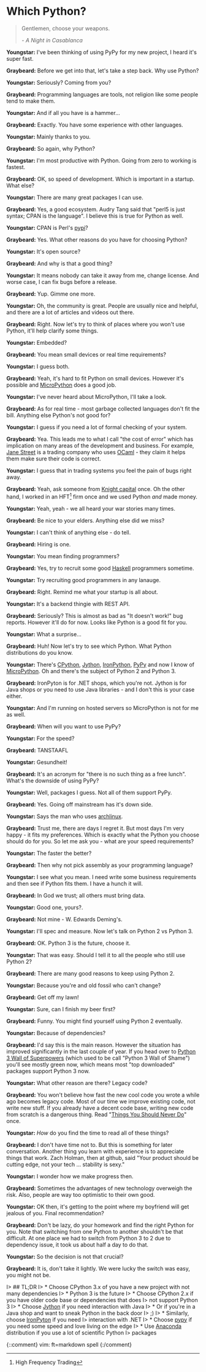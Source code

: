 # Which Python?

> Gentlemen, choose your weapons.
> 
>   *- A Night in Casablanca*

**Youngstar:** I've been thinking of using PyPy for my new project, I heard it's
super fast.

**Graybeard:** Before we get into that, let's take a step back. Why use Python?

**Youngstar:** Seriously? Coming from you?

**Graybeard:** Programming languages are tools, not religion like some people
tend to make them.

**Youngstar:** And if all you have is a hammer...

**Graybeard:** Exactly. You have some experience with other languages.

**Youngstar:** Mainly thanks to you.

**Graybeard:** So again, why Python?

**Youngstar:** I'm most productive with Python. Going from zero to working is
fastest.

**Graybeard:** OK, so speed of development. Which is important in a startup.
What else?

**Youngstar:** There are many great packages I can use.

**Graybeard:** Yes, a good ecosystem. Audry Tang said that "perl5 is just
syntax; CPAN is the language". I believe this is true for Python as well.

**Youngstar:** CPAN is Perl's [pypi][pypi]?

**Graybeard:** Yes. What other reasons do you have for choosing Python?

**Youngstar:** It's open source?

**Graybeard:** And why is that a good thing?

**Youngstar:** It means nobody can take it away from me, change license. And
worse case, I can fix bugs before a release.

**Graybeard:** Yup. Gimme one more.

**Youngstar:** Oh, the community is great. People are usually nice and helpful,
and there are a lot of articles and videos out there.

**Graybeard:** Right. Now let's try to think of places where you won't use
Python, it'll help clarify some things.

**Youngstar:** Embedded?

**Graybeard:** You mean small devices or real time requirements?

**Youngstar:** I guess both.

**Graybeard:** Yeah, it's hard to fit Python on small devices. However it's
possible and [MicroPython][mp] does a good job.

**Youngstar:** I've never heard about MicroPython, I'll take a look.

**Graybeard:** As for real time - most garbage collected languages don't fit the
bill. Anything else Python's not good for?

**Youngstar:** I guess if you need a lot of formal checking of your system.

**Graybeard:** Yea. This leads me to what I call "the cost of error" which has
implication on many areas of the development and business. For example, [Jane
Street][jst] is a trading company who uses [OCaml][ocaml] - they claim it
helps them make sure their code is correct.

**Youngstar:** I guess that in trading systems you feel the pain of bugs
right away.

**Graybeard:** Yeah, ask someone from [Knight capital][kcap] once. Oh the other
hand, I worked in an HFT[^hft] firm once and we used Python *and* made money.

**Youngstar:** Yeah, yeah - we all heard your war stories many times.

**Graybeard:** Be nice to your elders. Anything else did we miss?

**Youngstar:** I can't think of anything else - do tell.

**Graybeard:** Hiring is one.

**Youngstar:** You mean finding programmers?

**Graybeard:** Yes, try to recruit some good [Haskell][haskell] programmers
sometime.

**Youngstar:** Try recruiting good programmers in any lanauge.

**Graybeard:** Right. Remind me what your startup is all about.

**Youngstar:** It's a backend thingie with REST API.

**Graybeard:** Seriously? This is almost as bad as "It doesn't work!" bug
reports. However it'll do for now. Looks like Python is a good fit for you.

**Youngstar:** What a surprise...

**Graybeard:** Huh! Now let's try to see which Python. What Python distributions
do you know.

**Youngstar:** There's [CPython][cpy], [Jython][jpy], [IronPython][irpy],
[PyPy][pypy] and now I know of [MicroPython][mp]. Oh and there's the subject of
Python 2 and Python 3.

**Graybeard:** IronPyton is for .NET shops, which you're not. Jython is for Java
shops or you need to use Java libraries - and I don't this is your case either.

**Youngstar:** And I'm running on hosted servers so MicroPython is not for me as
well.

**Graybeard:** When will you want to use PyPy?

**Youngstar:** For the speed?

**Graybeard:** TANSTAAFL

**Youngstar:** Gesundheit!

**Graybeard:** It's an acronym for "there is no such thing as a free lunch".
What's the downside of using PyPy?

**Youngstar:** Well, packages I guess. Not all of them support PyPy.

**Graybeard:** Yes. Going off mainstream has it's down side.

**Youngstar:** Says the man who uses [archlinux][arch].

**Graybeard:** Trust me, there are days I regret it. But most days I'm very
happy - it fits my preferences. Which is exactly what the Python you choose
should do for you. So let me ask you - what are your speed requirements?

**Youngstar:** The faster the better?

**Graybeard:** Then why not pick assembly as your programming language?

**Youngstar:** I see what you mean. I need write some business requirements and
then see if Python fits them. I have a hunch it will.

**Graybeard:** In God we trust; all others must bring data.

**Youngstar:** Good one, yours?.

**Graybeard:** Not mine - W. Edwards Deming's.

**Youngstar:** I'll spec and measure. Now let's talk on Python 2 vs
Python 3.

**Graybeard:** OK. Python 3 is the future, choose it.

**Youngstar:** That was easy. Should I tell it to all the people who still use
Python 2?

**Graybeard:** There are many good reasons to keep using Python 2.

**Youngstar:** Because you're and old fossil who can't change?

**Graybeard:** Get off my lawn!

**Youngstar:** Sure, can I finish my beer first?

**Graybeard:** Funny. You might find yourself using Python 2 eventually.

**Youngstar:** Because of dependencies?

**Graybeard:** I'd say this is the main reason. However the situation has
improved significantly in the last couple of year. If you head over to [Python 3
Wall of Superpowers][sp] (which used to be call "Python 3 Wall of Shame") you'll
see mostly green now, which means most "top downloaded" packages support Python
3 now.

**Youngstar:** What other reason are there? Legacy code?

**Graybeard:** You won't believe how fast the new cool code you wrote a while
ago becomes legacy code. Most of our time we improve existing code, not write
new stuff. If you already have a decent code base, writing new code from scratch
is a dangerous thing. Read "[Things You Should Never Do][notdo]" once.

**Youngstar:** *How* do you find the time to read all of these things?

**Graybeard:** I don't have time not to. But this is something for later
conversation. Another thing you learn with experience is to appreciate things
that work. Zach Holman, then at github, said "Your product should be cutting
edge, not your tech ... stability is sexy."

**Youngstar:** I wonder how we make progress then.

**Graybeard:** Sometimes the advantages of new technology overweigh the risk.
Also, people are way too optimistic to their own good.

**Youngstar:** OK then, it's getting to the point where my boyfriend will get
jealous of you.  Final recommendation?

**Graybeard:** Don't be lazy, do your homework and find the right Python for
you.  Note that switching from one Python to another shouldn't be that
difficult. At one place we had to switch from Python 3 to 2 due to dependency
issue, it took us about half a day to do that.

**Youngstar:** So the decision is not that crucial?

**Graybeard:** It is, don't take it lightly. We were lucky the switch was easy, you
might not be.

I> ## TL;DR
I> * Choose CPython 3.x of you have a new project with not many dependencies
I>     * Python 3 is the future
I> * Choose CPython 2.x if you have older code base or dependencies that does
I>   not support Python 3
I> * Choose [Jython][jpy] if you need interaction with Java
I>     * Or if you're in a Java shop and want to sneak Python in the back door
I>       ;)
I> * Similarly, choose [IronPyton][irpy] if you need
I>   interaction with .NET
I> * Choose [pypy][pypy] if you need some speed and love living on the edge
I> * Use [Anaconda][ana] distribution if you use a lot of scientific Python
I>   packages

[^hft]: High Frequency Trading

[ana]: https://store.continuum.io/cshop/anaconda/
[arch]: https://www.archlinux.org/
[cpy]: http://www.python.org/
[haskell]: https://www.haskell.org/
[irpy]: http://ironpython.net/
[jpy]: http://www.jython.org/
[jst]: https://www.janestreet.com/
[kcap]: https://en.wikipedia.org/wiki/Knight_Capital_Group#2012_stock_trading_disruption
[mp]: https://micropython.org/
[notdo]: http://www.joelonsoftware.com/articles/fog0000000069.html
[ocaml]: https://ocaml.org/
[pypi]: https://pypi.python.org/
[pypy]: http://pypy.org/
[sp]: https://python3wos.appspot.com/

{::comment}
vim: ft=markdown spell
{:/comment}
